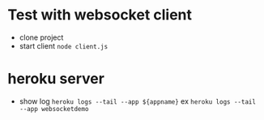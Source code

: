 # Test with websocket client
+ clone project 
+ start client `node client.js`

# heroku server 
+ show log `heroku logs --tail --app ${appname}` ex `heroku logs --tail --app websocketdemo`
